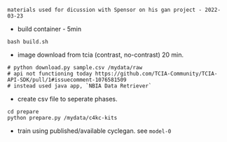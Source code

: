 


```

materials used for dicussion with Spensor on his gan project - 2022-03-23
```

+ build container - 5min

```
bash build.sh
```

+ image download from tcia (contrast, no-contrast) 20 min.

```
# python download.py sample.csv /mydata/raw
# api not functioning today https://github.com/TCIA-Community/TCIA-API-SDK/pull/1#issuecomment-1076581509
# instead used java app, `NBIA Data Retriever`

```

+ create csv file to seperate phases.

```
cd prepare
python prepare.py /mydata/c4kc-kits

```

+ train using published/available cyclegan. see `model-0`

